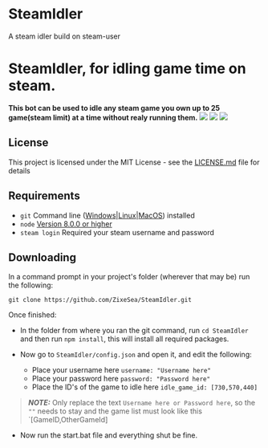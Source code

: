 # SteamIdler
A steam idler build on steam-user

# SteamIdler, for idling game time on steam.
**This bot can be used to idle any steam game you own up to 25 game(steam limit) at a time without realy running them.**
[<img src="https://discordapp.com/api/guilds/98834803738054656/embed.png">](https://discordapp.com/invite/bZt8WkS/)
[<img src="https://img.shields.io/badge/steam-user-blue.svg">](https://github.com/DoctorMcKay/node-steam-user/)
[<img src="https://img.shields.io/badge/Version-1.0.0-green.svg">](https://github.com/ZixeSea/SteamIdler/)

## License
This project is licensed under the MIT License - see the [LICENSE.md](https://github.com/ZixeSea/SteamIdler/blob/master/LICENSE.md) file for details

## Requirements
- `git` Command line ([Windows](https://git-scm.com/download/win)|[Linux](https://git-scm.com/book/en/v2/Getting-Started-Installing-Git)|[MacOS](https://git-scm.com/download/mac)) installed
- `node` [Version 8.0.0 or higher](https://nodejs.org)
- `steam login` Required your steam username and password

## Downloading
In a command prompt in your project's folder (wherever that may be) run the following:

`git clone https://github.com/ZixeSea/SteamIdler.git`

Once finished:

- In the folder from where you ran the git command, run `cd SteamIdler` and then run `npm install`, this will install all required packages.

- Now go to `SteamIdler/config.json` and open it, and edit the following:
  * Place your username here `username: "Username here"`
  * Place your password here `password: "Password here"`
  * Place the ID's of the game to idle here `idle_game_id: [730,570,440]`
>***NOTE:*** Only replace the text `Username here or Password here`, so the `""` needs to stay and the game list must look like this `[GameID,OtherGameId]

- Now run the start.bat file and everything shut be fine.
